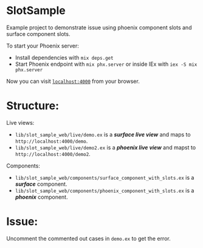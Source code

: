 # SlotSample

Example project to demonstrate issue using phoenix component slots and surface component slots.

To start your Phoenix server:

  * Install dependencies with `mix deps.get`
  * Start Phoenix endpoint with `mix phx.server` or inside IEx with `iex -S mix phx.server`

Now you can visit [`localhost:4000`](http://localhost:4000) from your browser.

# Structure:
Live views:
* `lib/slot_sample_web/live/demo.ex` is a ***surface live view*** and maps to `http://localhost:4000/demo`.
* `lib/slot_sample_web/live/demo2.ex` is a ***phoenix live view*** and mapst to `http://localhost:4000/demo2`.

Components:
* `lib/slot_sample_web/components/surface_component_with_slots.ex` is a ***surface*** component.
* `lib/slot_sample_web/components/phoenix_component_with_slots.ex` is a ***phoenix*** component.

# Issue:
Uncomment the commented out cases in `demo.ex` to get the error.
